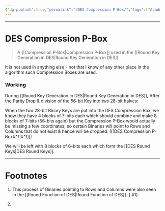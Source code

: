 ```yaml
---
{"dg-publish":true,"permalink":"/DES Compression P-Box/","tags":["Academics","CyberSec"]}
---
```



---
# DES Compression P-Box
> A [[Compression P-Box\|Compression P-Box]] used in the [[Round Key Generation in DES\|Round Key Generation in DES]].

It is not used in anything else - not that I know of any other place in the algorithm such Compression Boxes are used.

### Working
During [[Round Key Generation in DES\|Round Key Generation in DES]], After the Parity Drop & division of the 56-bit Key into two 28-bit halves:

When the two 28-bit Binary Keys are put into the DES Compression Box, we know they have 4 blocks of 7-bits each which should combine and make 8 blocks of 7-bits (56-bits again) but the Compression P-Box would actually be missing a few coordinates, so certain Binaries will point to Rows and Columns that do not exist & hence will be dropped. ([[DES Compression P-Box#^1\|#^1]])

We will be left with 8 blocks of 6-bits each which form the [[DES Round Keys\|DES Round Keys]].

---
# Footnotes
1. This process of Binaries pointing to Rows and Columns were also seen in the [[Round Function of DES\|Round Function of DES]].
{ #1}

2. 